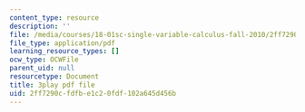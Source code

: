 ```yaml
---
content_type: resource
description: ''
file: /media/courses/18-01sc-single-variable-calculus-fall-2010/2ff7290cfdfbe1c20fdf102a645d456b_JXPe2J069c.pdf
file_type: application/pdf
learning_resource_types: []
ocw_type: OCWFile
parent_uid: null
resourcetype: Document
title: 3play pdf file
uid: 2ff7290c-fdfb-e1c2-0fdf-102a645d456b
---
```


